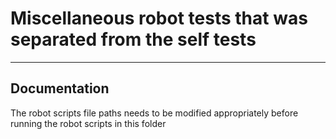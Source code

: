 # Miscellaneous robot tests that was separated from the self tests
---

## Documentation
The robot scripts file paths needs to be modified appropriately before running the robot scripts in this folder
